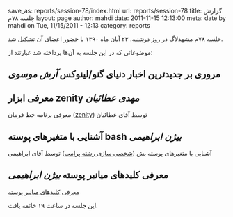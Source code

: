 save_as: reports/session-78/index.html
url: reports/session-78
title: گزارش جلسه ۷۸م
layout: page
author: mahdi
date: 2011-11-15 12:13:00
meta: date by mahdi on Tue, 11/15/2011 - 12:13
category: reports

جلسه ۷۸‌م مشهدلاگ در روز دوشنبه، ۲۳ آبان ماه ۱۳۹۰ با حضور اعضای آن تشکیل شد.  


<!--more-->



موضوعاتی که در این جلسه به آن‌ها پرداخته شد عبارتند از:  
## مروری بر جدیدترین اخبار دنیای گنو/لینوکس *آرش موسوی*
## معرفی ابزار zenity *مهدی عطائیان*
معرفی برنامه خط فرمان ([zenity](http://en.wikipedia.org/wiki/Zenity)) توسط
آقای عطائیان  

## آشنایی با متغیرهای پوسته bash *بیژن ابراهیمی*
آشنایی با متغیر‌های پوسته بش ([شخصی سازی رشته
پرامپ](http://www.cyberciti.biz/tips/howtolinuxunixbashshellsetupprompt.html))
توسط آقای ابراهیمی  

## معرفی کلیدهای میانبر پوسته *بیژن ابراهیمی*
معرفی [کلیدهای میانبر پوسته](http://www.howtogeek.com/howto/ubuntu/keyboardshortcutsforbashcommandshellforubuntudebiansuseredhatlinuxetc/)

این جلسه در ساعت ۱۹ خاتمه یافت.
